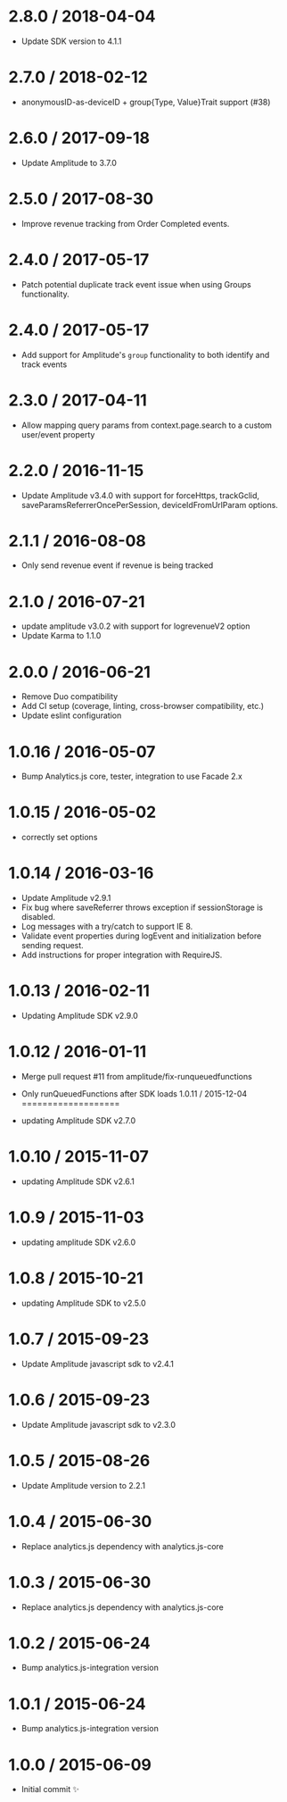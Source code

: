 2.8.0 / 2018-04-04
==================

  * Update SDK version to 4.1.1

2.7.0 / 2018-02-12
==================

  * anonymousID-as-deviceID + group{Type, Value}Trait support (#38)

2.6.0 / 2017-09-18
==================

  * Update Amplitude to 3.7.0

2.5.0 / 2017-08-30
==================

  * Improve revenue tracking from Order Completed events.

2.4.0 / 2017-05-17
==================

  * Patch potential duplicate track event issue when using Groups functionality.

2.4.0 / 2017-05-17
==================

  * Add support for Amplitude's `group` functionality to both identify and track events

2.3.0 / 2017-04-11
==================

  * Allow mapping query params from context.page.search to a custom user/event property

2.2.0 / 2016-11-15
==================

  * Update Amplitude v3.4.0 with support for forceHttps, trackGclid, saveParamsReferrerOncePerSession, deviceIdFromUrlParam options.

2.1.1 / 2016-08-08
==================

  * Only send revenue event if revenue is being tracked

2.1.0 / 2016-07-21
==================

  * update amplitude v3.0.2 with support for logrevenueV2 option
  * Update Karma to 1.1.0

2.0.0 / 2016-06-21
==================

  * Remove Duo compatibility
  * Add CI setup (coverage, linting, cross-browser compatibility, etc.)
  * Update eslint configuration

1.0.16 / 2016-05-07
==================

  * Bump Analytics.js core, tester, integration to use Facade 2.x

1.0.15 / 2016-05-02
===================

  * correctly set options

1.0.14 / 2016-03-16
===================

  * Update Amplitude v2.9.1
  * Fix bug where saveReferrer throws exception if sessionStorage is disabled.
  * Log messages with a try/catch to support IE 8.
  * Validate event properties during logEvent and initialization before sending request.
  * Add instructions for proper integration with RequireJS.

1.0.13 / 2016-02-11
===================

  * Updating Amplitude SDK v2.9.0

1.0.12 / 2016-01-11
===================

  * Merge pull request #11 from amplitude/fix-runqueuedfunctions
  * Only runQueuedFunctions after SDK loads
1.0.11 / 2015-12-04
===================

  * updating Amplitude SDK v2.7.0

1.0.10 / 2015-11-07
===================

  * updating Amplitude SDK v2.6.1

1.0.9 / 2015-11-03
==================

  * updating amplitude SDK v2.6.0

1.0.8 / 2015-10-21
==================

  * updating Amplitude SDK to v2.5.0

1.0.7 / 2015-09-23
==================

  * Update Amplitude javascript sdk to v2.4.1

1.0.6 / 2015-09-23
==================

  * Update Amplitude javascript sdk to v2.3.0

1.0.5 / 2015-08-26
==================

  * Update Amplitude version to 2.2.1

1.0.4 / 2015-06-30
==================

  * Replace analytics.js dependency with analytics.js-core

1.0.3 / 2015-06-30
==================

  * Replace analytics.js dependency with analytics.js-core

1.0.2 / 2015-06-24
==================

  * Bump analytics.js-integration version

1.0.1 / 2015-06-24
==================

  * Bump analytics.js-integration version

1.0.0 / 2015-06-09
==================

  * Initial commit :sparkles:
